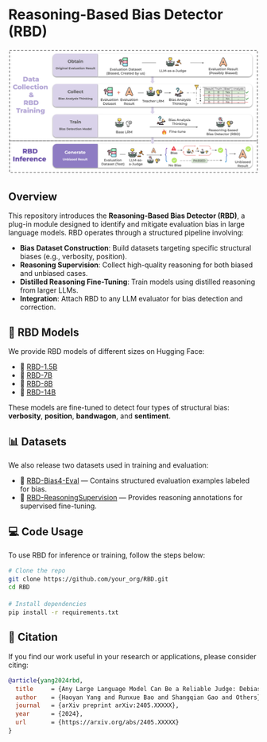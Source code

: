 # Reasoning-Based Bias Detector (RBD)

![RBD Pipeline Overview](images/pipeline.png)

## Overview

This repository introduces the **Reasoning-Based Bias Detector (RBD)**, a plug-in module designed to identify and mitigate evaluation bias in large language models. RBD operates through a structured pipeline involving:

- **Bias Dataset Construction**: Build datasets targeting specific structural biases (e.g., verbosity, position).
- **Reasoning Supervision**: Collect high-quality reasoning for both biased and unbiased cases.
- **Distilled Reasoning Fine-Tuning**: Train models using distilled reasoning from larger LLMs.
- **Integration**: Attach RBD to any LLM evaluator for bias detection and correction.


## 🤖 RBD Models

We provide RBD models of different sizes on Hugging Face:

- 🔹 [RBD-1.5B](https://huggingface.co/joyfine/RBD-1.5B)
- 🔹 [RBD-7B](https://huggingface.co/joyfine/RBD-7B)
- 🔹 [RBD-8B](https://huggingface.co/joyfine/RBD-8B)
- 🔹 [RBD-14B](https://huggingface.co/joyfine/RBD-14B)

These models are fine-tuned to detect four types of structural bias: **verbosity**, **position**, **bandwagon**, and **sentiment**.


## 📊 Datasets

We also release two datasets used in training and evaluation:

- 📂 [RBD-Bias4-Eval](https://huggingface.co/datasets/joyfine/LLM-Bias4-Eval) — Contains structured evaluation examples labeled for bias.
- 📂 [RBD-ReasoningSupervision](https://huggingface.co/datasets/joyfine/RBD-ReasoningSupervision) — Provides reasoning annotations for supervised fine-tuning.


## 💻 Code Usage

To use RBD for inference or training, follow the steps below:

```bash
# Clone the repo
git clone https://github.com/your_org/RBD.git
cd RBD

# Install dependencies
pip install -r requirements.txt
```

## 📖 Citation

If you find our work useful in your research or applications, please consider citing:

```bibtex
@article{yang2024rbd,
  title     = {Any Large Language Model Can Be a Reliable Judge: Debiasing with a Reasoning-Based Bias Detector},
  author    = {Haoyan Yang and Runxue Bao and Shangqian Gao and Others},
  journal   = {arXiv preprint arXiv:2405.XXXXX},
  year      = {2024},
  url       = {https://arxiv.org/abs/2405.XXXXX}
}
```

